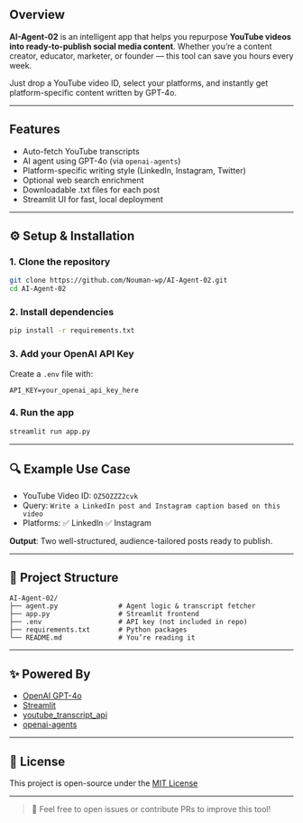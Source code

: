 ##  Overview

**AI-Agent-02** is an intelligent app that helps you repurpose **YouTube videos into ready-to-publish social media content**. Whether you’re a content creator, educator, marketer, or founder — this tool can save you hours every week.

Just drop a YouTube video ID, select your platforms, and instantly get platform-specific content written by GPT-4o.

---

##  Features

-  Auto-fetch YouTube transcripts
-  AI agent using GPT-4o (via `openai-agents`)
-  Platform-specific writing style (LinkedIn, Instagram, Twitter)
-  Optional web search enrichment
-  Downloadable .txt files for each post
-  Streamlit UI for fast, local deployment

---

## ⚙ Setup & Installation

### 1. Clone the repository

```bash
git clone https://github.com/Nouman-wp/AI-Agent-02.git
cd AI-Agent-02
````

### 2. Install dependencies

```bash
pip install -r requirements.txt
```

### 3. Add your OpenAI API Key

Create a `.env` file with:

```env
API_KEY=your_openai_api_key_here
```

### 4. Run the app

```bash
streamlit run app.py
```

---

## 🔍 Example Use Case

* YouTube Video ID: `OZ5OZZZ2cvk`
* Query: `Write a LinkedIn post and Instagram caption based on this video`
* Platforms: ✅ LinkedIn ✅ Instagram

**Output**: Two well-structured, audience-tailored posts ready to publish.

---

## 📂 Project Structure

```
AI-Agent-02/
├── agent.py               # Agent logic & transcript fetcher
├── app.py                 # Streamlit frontend
├── .env                   # API key (not included in repo)
├── requirements.txt       # Python packages
└── README.md              # You’re reading it
```

---

## ✨ Powered By

* [OpenAI GPT-4o](https://openai.com)
* [Streamlit](https://streamlit.io)
* [youtube\_transcript\_api](https://pypi.org/project/youtube-transcript-api/)
* [openai-agents](https://github.com/openai/openai-python)

---

## 📄 License

This project is open-source under the [MIT License](LICENSE)

---

> 💬 Feel free to open issues or contribute PRs to improve this tool!
